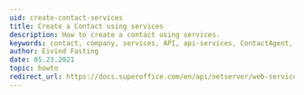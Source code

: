 ```yaml
---
uid: create-contact-services
title: Create a Contact using services
description: How to create a contact using services.
keywords: contact, company, services, API, api-services, ContactAgent, CreateDefaultContactEntity
author: Eivind Fasting
date: 05.23.2021
topic: howto
redirect_url: https://docs.superoffice.com/en/api/netserver/web-services/howto/company/create-contact.html?tabs=services
---
```

